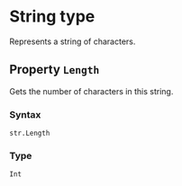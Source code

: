 # String type

Represents a string of characters.

## Property `Length`

Gets the number of characters in this string.

### Syntax

```
str.Length
```

### Type

`Int`